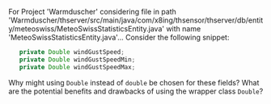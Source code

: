 For Project 'Warmduscher' considering file in path 'Warmduscher/thserver/src/main/java/com/x8ing/thsensor/thserver/db/entity/meteoswiss/MeteoSwissStatisticsEntity.java' with name 'MeteoSwissStatisticsEntity.java'... 
Consider the following snippet:
```java
   private Double windGustSpeed;
   private Double windGustSpeedMin;
   private Double windGustSpeedMax;
```
Why might using `Double` instead of `double` be chosen for these fields? What are the potential benefits and drawbacks of using the wrapper class `Double`?
